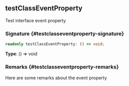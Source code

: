 ## testClassEventProperty

Test interface event property

### Signature {#testclasseventproperty-signature}

```typescript
readonly testClassEventProperty: () => void;
```

**Type**: () =\> void

### Remarks {#testclasseventproperty-remarks}

Here are some remarks about the event property
